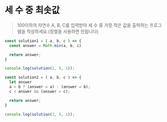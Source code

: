 # 세 수 중 최솟값
> 100이하의 자연수 A, B, C를 입력받아 세 수 중 가장 작은 값을 출력하는 프로그램을 작성하세요.(정렬을 사용하면 안됩니다)

```javascript
const solution1 = ( a, b, c ) => {
  const answer = Math.min(a, b, c)

  return answer;
}

console.log(solution(2, 5, 1));
```

```javascript
const solution2 = ( a, b, c ) => {
  let answer
  a < b ? (answer = a) : (answer = b);
  c < answer && (answer = c);

  return answer;
}

console.log(solution(2, 5, 1));
```